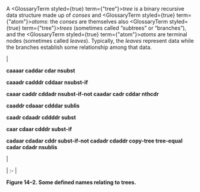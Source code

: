  



A <GlossaryTerm styled={true} term={"tree"}><i>tree</i></GlossaryTerm> is a binary recursive data structure made up of *conses* and <GlossaryTerm styled={true} term={"atom"}><i>atoms</i></GlossaryTerm>: the *conses* are themselves also <GlossaryTerm styled={true} term={"tree"}><i>trees</i></GlossaryTerm> (sometimes called “subtrees” or “branches”), and the <GlossaryTerm styled={true} term={"atom"}><i>atoms</i></GlossaryTerm> are terminal nodes (sometimes called *leaves*). Typically, the *leaves* represent data while the branches establish some relationship among that data. 



|<p>**caaaar caddar cdar nsubst** </p><p>**caaadr cadddr cddaar nsubst-if** </p><p>**caaar caddr cddadr nsubst-if-not caadar cadr cddar nthcdr** </p><p>**caaddr cdaaar cdddar sublis** </p><p>**caadr cdaadr cddddr subst** </p><p>**caar cdaar cdddr subst-if** </p><p>**cadaar cdadar cddr subst-if-not cadadr cdaddr copy-tree tree-equal cadar cdadr nsublis**</p>|

| :- |





**Figure 14–2. Some defined names relating to trees.** 



